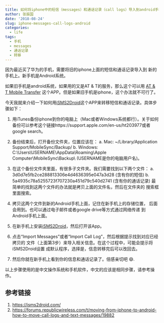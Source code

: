 ```yaml
---
title: 如何将iphone中的短信（messages）和通话记录（call logs）导入到android手机
author: 张振国
date: '2018-08-24'
slug: iphone-messages-call-logs-android
categories:
  - life
tags:
  - 手机
  - messages
  - 通话记录
  - 转移
---
```


因为最近买了华为的手机，需要将旧的iphone上面的短信和通话记录导入到
新的手机上。新手机是Android系统。

如果旧手机是android系统，如果用的又是AT & T的服务，那么这个可以用
[AT & T Mobile Transfer](https://www.att.com/features/mobile-transfer.html) 这个APP。但是如果旧手机是iphone，这个办法就不可行了。

今天我就来介绍一下如何用[iSMS2Droid](https://play.google.com/store/apps/details?id=org.faked.isms2droid)这个APP来转移短信和通话记录。具体步骤如下：

1. 用iTunes备份iphone到你的电脑上（Mac或者Windows系统都行）。关于如何备份可以参考这个链接https://support.apple.com/en-us/ht203977或者google search。

2. 备份结束后，打开备份文件夹，位置应该在： 
    a. Mac: ~/Library/Application Support/MobileSync/Backup/
    b. Windows: C:\Users\USERNAME\AppData\Roaming\Apple Computer\MobileSync\Backup\ (USERNAME是你的电脑用户名)。

3. 在这个备份文件夹里面，有很多子文件夹。我们需要找到以下两个文件：
    a. 3d0d7e5fb2ce288813306e4d4636395e047a3d28 (含有你的短信)
    b. 5a4935c78a5255723f707230a451d79c540d2741 (含有你的通话记录)
最简单的找到这两个文件的办法就是拷贝上面的文件名，然后在文件夹的
搜索框里面搜索。

4. 拷贝这两个文件到新的Android手机上面，记住在新手机上的存储位置，
后面会用到。也可以通过电子邮件或者google drive等方式通过网络传递
到Android手机上面。

5. 在新手机上安装[iSMS2Droid](https://play.google.com/store/apps/details?id=org.faked.isms2droid)，然后打开该App。

6. 点击“Import Messages”或者“Import Call Log”，然后根据提示找到对应已经拷贝的
文件（上面第3步）来导入相关信息。在这个过程中，可能会提示将iSMS2Droid设置
成默认程序，选择是，信息转移完后可以改回去。

7. 然后你就在新手机上看到你的信息和通话记录了。倍感亲切吧 :smile:.

以上步骤使用的是中文操作系统和手机软件，中文的应该是相同步骤，请参考操作。

## 参考链接

1. https://isms2droid.com/
2. https://forums.republicwireless.com/t/moving-from-iphone-to-android-how-to-move-call-logs-and-text-messages/19882




